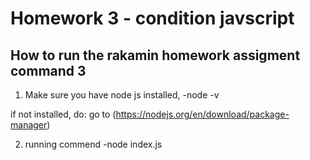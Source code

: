 # Homework 3 - condition javscript

## How to run the rakamin homework assigment command 3

1. Make sure you have node js installed,
   -node -v

if not installed, do:
go to (https://nodejs.org/en/download/package-manager)

2. running commend
   -node index.js
